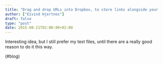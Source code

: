 ```yaml
---
title: "Drag and drop URLs into Dropbox, to store links alongside your files | Dropbox Blog"
author: ["Eivind Hjertnes"]
draft: false
type: "post"
date: 2015-08-21T02:00:00+02:00
---
```


Interesting idea, but I still prefer my text files, until there are a
really good reason to do it this way.

(#blog)
